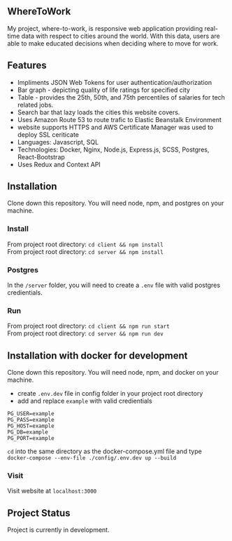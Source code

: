 ## WhereToWork

My project, where-to-work, is responsive web application providing real-time data with respect to cities around the world. With this data, users are able to make educated decisions when deciding where to move for work.

## Features

- Impliments JSON Web Tokens for user authentication/authorization
- Bar graph - depicting quality of life ratings for specified city
- Table - provides the 25th, 50th, and 75th percentiles of salaries for tech related jobs.
- Search bar that lazy loads the cities this website covers.
- Uses Amazon Route 53 to route trafic to Elastic Beanstalk Environment
- website supports HTTPS and AWS Certificate Manager was used to deploy SSL ceriticate
- Languages: Javascript, SQL
- Technologies: Docker, Nginx, Node.js, Express.js, SCSS, Postgres, React-Bootstrap
- Uses Redux and Context API

## Installation

Clone down this repository. You will need node, npm, and postgres on your machine.

### Install

From project root directory: `cd client && npm install` \
From project root directory: `cd server && npm install`

### Postgres

In the `/server` folder, you will need to create a `.env` file with valid postgres credientials.

### Run

From project root directory: `cd client && npm run start` \
From project root directory: `cd server && npm run dev`

## Installation with docker for development

Clone down this repository. You will need node, npm, and docker on your machine.

- create `.env.dev` file in config folder in your project root directory
- add and replace `example` with valid credientials

```
PG_USER=example
PG_PASS=example
PG_HOST=example
PG_DB=example
PG_PORT=example
```

`cd` into the same directory as the docker-compose.yml file and type \
`docker-compose --env-file ./config/.env.dev up --build`

### Visit

Visit website at `localhost:3000`

## Project Status

Project is currently in development.

